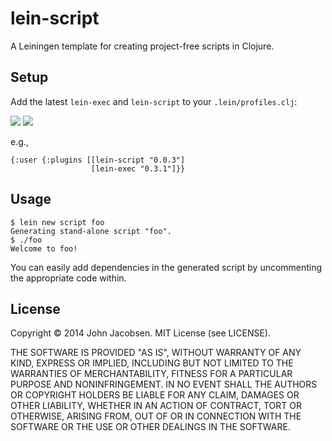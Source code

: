 # lein-script

A Leiningen template for creating project-free scripts in Clojure.

## Setup

Add the latest `lein-exec` and `lein-script` to your
`.lein/profiles.clj`:

<img src="https://clojars.org/lein-exec/latest-version.svg">
<img src="https://clojars.org/lein-script/latest-version.svg">

e.g.,

    {:user {:plugins [[lein-script "0.0.3"]
                      [lein-exec "0.3.1"]}}

## Usage

    $ lein new script foo
    Generating stand-alone script "foo".
    $ ./foo
    Welcome to foo!

You can easily add dependencies in the generated script by uncommenting the appropriate code within.

## License

Copyright © 2014 John Jacobsen.  MIT License (see LICENSE).

THE SOFTWARE IS PROVIDED "AS IS", WITHOUT WARRANTY OF ANY KIND, EXPRESS OR
IMPLIED, INCLUDING BUT NOT LIMITED TO THE WARRANTIES OF MERCHANTABILITY,
FITNESS FOR A PARTICULAR PURPOSE AND NONINFRINGEMENT. IN NO EVENT SHALL THE
AUTHORS OR COPYRIGHT HOLDERS BE LIABLE FOR ANY CLAIM, DAMAGES OR OTHER
LIABILITY, WHETHER IN AN ACTION OF CONTRACT, TORT OR OTHERWISE, ARISING FROM,
OUT OF OR IN CONNECTION WITH THE SOFTWARE OR THE USE OR OTHER DEALINGS IN
THE SOFTWARE.
